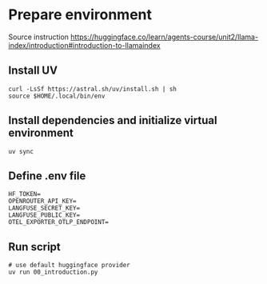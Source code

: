 # Prepare environment
Source instruction https://huggingface.co/learn/agents-course/unit2/llama-index/introduction#introduction-to-llamaindex

## Install UV

```shell
curl -LsSf https://astral.sh/uv/install.sh | sh
source $HOME/.local/bin/env
```

## Install dependencies and initialize virtual environment

```shell
uv sync
```

## Define .env file

```shell
HF_TOKEN=
OPENROUTER_API_KEY=
LANGFUSE_SECRET_KEY=
LANGFUSE_PUBLIC_KEY=
OTEL_EXPORTER_OTLP_ENDPOINT=
```

## Run script
```shell
# use default huggingface provider
uv run 00_introduction.py
```